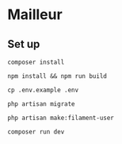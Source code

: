 # Mailleur

## Set up

    composer install

    npm install && npm run build

    cp .env.example .env

    php artisan migrate

    php artisan make:filament-user

    composer run dev
